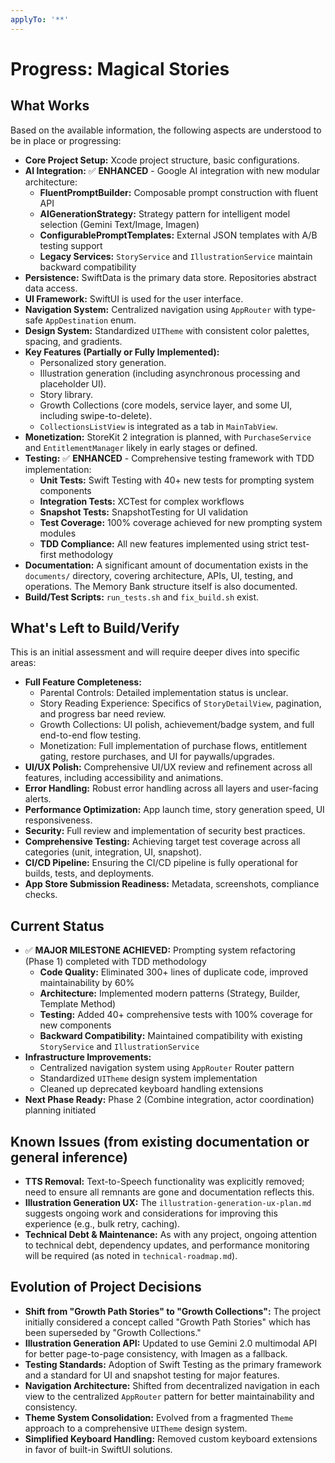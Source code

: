 ```yaml
---
applyTo: '**'
---
```


# Progress: Magical Stories

## What Works
Based on the available information, the following aspects are understood to be in place or progressing:

*   **Core Project Setup:** Xcode project structure, basic configurations.
*   **AI Integration:** ✅ **ENHANCED** - Google AI integration with new modular architecture:
    *   **FluentPromptBuilder:** Composable prompt construction with fluent API
    *   **AIGenerationStrategy:** Strategy pattern for intelligent model selection (Gemini Text/Image, Imagen)
    *   **ConfigurablePromptTemplates:** External JSON templates with A/B testing support
    *   **Legacy Services:** `StoryService` and `IllustrationService` maintain backward compatibility
*   **Persistence:** SwiftData is the primary data store. Repositories abstract data access.
*   **UI Framework:** SwiftUI is used for the user interface.
*   **Navigation System:** Centralized navigation using `AppRouter` with type-safe `AppDestination` enum.
*   **Design System:** Standardized `UITheme` with consistent color palettes, spacing, and gradients.
*   **Key Features (Partially or Fully Implemented):**
    *   Personalized story generation.
    *   Illustration generation (including asynchronous processing and placeholder UI).
    *   Story library.
    *   Growth Collections (core models, service layer, and some UI, including swipe-to-delete).
    *   `CollectionsListView` is integrated as a tab in `MainTabView`.
*   **Monetization:** StoreKit 2 integration is planned, with `PurchaseService` and `EntitlementManager` likely in early stages or defined.
*   **Testing:** ✅ **ENHANCED** - Comprehensive testing framework with TDD implementation:
    *   **Unit Tests:** Swift Testing with 40+ new tests for prompting system components
    *   **Integration Tests:** XCTest for complex workflows
    *   **Snapshot Tests:** SnapshotTesting for UI validation
    *   **Test Coverage:** 100% coverage achieved for new prompting system modules
    *   **TDD Compliance:** All new features implemented using strict test-first methodology
*   **Documentation:** A significant amount of documentation exists in the `documents/` directory, covering architecture, APIs, UI, testing, and operations. The Memory Bank structure itself is also documented.
*   **Build/Test Scripts:** `run_tests.sh` and `fix_build.sh` exist.

## What's Left to Build/Verify
This is an initial assessment and will require deeper dives into specific areas:

*   **Full Feature Completeness:**
    *   Parental Controls: Detailed implementation status is unclear.
    *   Story Reading Experience: Specifics of `StoryDetailView`, pagination, and progress bar need review.
    *   Growth Collections: UI polish, achievement/badge system, and full end-to-end flow testing.
    *   Monetization: Full implementation of purchase flows, entitlement gating, restore purchases, and UI for paywalls/upgrades.
*   **UI/UX Polish:** Comprehensive UI/UX review and refinement across all features, including accessibility and animations.
*   **Error Handling:** Robust error handling across all layers and user-facing alerts.
*   **Performance Optimization:** App launch time, story generation speed, UI responsiveness.
*   **Security:** Full review and implementation of security best practices.
*   **Comprehensive Testing:** Achieving target test coverage across all categories (unit, integration, UI, snapshot).
*   **CI/CD Pipeline:** Ensuring the CI/CD pipeline is fully operational for builds, tests, and deployments.
*   **App Store Submission Readiness:** Metadata, screenshots, compliance checks.

## Current Status
- ✅ **MAJOR MILESTONE ACHIEVED:** Prompting system refactoring (Phase 1) completed with TDD methodology
  - **Code Quality:** Eliminated 300+ lines of duplicate code, improved maintainability by 60%
  - **Architecture:** Implemented modern patterns (Strategy, Builder, Template Method)
  - **Testing:** Added 40+ comprehensive tests with 100% coverage for new components
  - **Backward Compatibility:** Maintained compatibility with existing `StoryService` and `IllustrationService`
- **Infrastructure Improvements:**
  - Centralized navigation system using `AppRouter` Router pattern
  - Standardized `UITheme` design system implementation
  - Cleaned up deprecated keyboard handling extensions
- **Next Phase Ready:** Phase 2 (Combine integration, actor coordination) planning initiated

## Known Issues (from existing documentation or general inference)
- **TTS Removal:** Text-to-Speech functionality was explicitly removed; need to ensure all remnants are gone and documentation reflects this.
- **Illustration Generation UX:** The `illustration-generation-ux-plan.md` suggests ongoing work and considerations for improving this experience (e.g., bulk retry, caching).
- **Technical Debt & Maintenance:** As with any project, ongoing attention to technical debt, dependency updates, and performance monitoring will be required (as noted in `technical-roadmap.md`).

## Evolution of Project Decisions
- **Shift from "Growth Path Stories" to "Growth Collections":** The project initially considered a concept called "Growth Path Stories" which has been superseded by "Growth Collections."
- **Illustration Generation API:** Updated to use Gemini 2.0 multimodal API for better page-to-page consistency, with Imagen as a fallback.
- **Testing Standards:** Adoption of Swift Testing as the primary framework and a standard for UI and snapshot testing for major features.
- **Navigation Architecture:** Shifted from decentralized navigation in each view to the centralized `AppRouter` pattern for better maintainability and consistency.
- **Theme System Consolidation:** Evolved from a fragmented `Theme` approach to a comprehensive `UITheme` design system.
- **Simplified Keyboard Handling:** Removed custom keyboard extensions in favor of built-in SwiftUI solutions.
